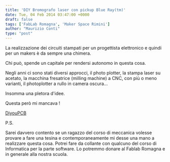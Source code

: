 ```yaml
---
title: 'DIY Bromografo laser con pickup Blue Ray(tm)'
date: Tue, 04 Feb 2014 03:47:00 +0000
draft: false
tags: ['FabLab Romagna', 'Maker Space Rimini']
author: "Maurizio Conti"
type: "post"
---
```


La realizzazione dei circuiti stampati per un progettista elettronico e quindi per un makers è da sempre una chimera.

Chi può, spende un capitale per rendersi autonomo in questa cosa.

Negli anni ci sono stati diversi approcci, il photo plotter, la stampa laser su acetato, la macchina fresatrice (milling machine) a CNC, con più o meno varianti, il photoplotter a rullo in camera oscura…

Insomma una pletora d'idee.

Questa però mi mancava !

[DiyouPCB](http://www.diyouware.com/)





P.S.

Sarei davvero contento se un ragazzo del corso di meccanica volesse provare a fare una tesina e contemporaneamente mi desse una mano a realizzare questa cosa.
Potrei fare da collante con qualcuno del corso di Informatica per la parte software.
Lo potremmo donare al Fablab Romagna e in generale alla nostra scuola.